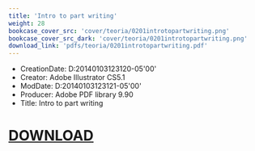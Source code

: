```yaml
---
title: 'Intro to part writing'
weight: 28
bookcase_cover_src: 'cover/teoria/0201introtopartwriting.png'
bookcase_cover_src_dark: 'cover/teoria/0201introtopartwriting.png'
download_link: 'pdfs/teoria/0201introtopartwriting.pdf'
---
```


- CreationDate: D:20140103123120-05'00'
- Creator: Adobe Illustrator CS5.1
- ModDate: D:20140103123121-05'00'
- Producer: Adobe PDF library 9.90
- Title: Intro to part writing
# [DOWNLOAD](/pdfs/teoria/0201introtopartwriting.pdf)
